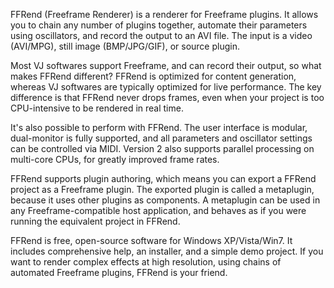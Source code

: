 FFRend (Freeframe Renderer) is a renderer for Freeframe plugins. It allows you to chain any number of plugins together, automate their parameters using oscillators, and record the output to an AVI file. The input is a video (AVI/MPG), still image (BMP/JPG/GIF), or source plugin.

Most VJ softwares support Freeframe, and can record their output, so what makes FFRend different? FFRend is optimized for content generation, whereas VJ softwares are typically optimized for live performance. The key difference is that FFRend never drops frames, even when your project is too CPU-intensive to be rendered in real time.

It's also possible to perform with FFRend. The user interface is modular, dual-monitor is fully supported, and all parameters and oscillator settings can be controlled via MIDI. Version 2 also supports parallel processing on multi-core CPUs, for greatly improved frame rates.

FFRend supports plugin authoring, which means you can export a FFRend project as a Freeframe plugin. The exported plugin is called a metaplugin, because it uses other plugins as components. A metaplugin can be used in any Freeframe-compatible host application, and behaves as if you were running the equivalent project in FFRend.

FFRend is free, open-source software for Windows XP/Vista/Win7. It includes comprehensive help, an installer, and a simple demo project. If you want to render complex effects at high resolution, using chains of automated Freeframe plugins, FFRend is your friend. 